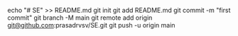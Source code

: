 echo "# SE" >> README.md
git init
git add README.md
git commit -m "first commit"
git branch -M main
git remote add origin git@github.com:prasadrvsv/SE.git
git push -u origin main
